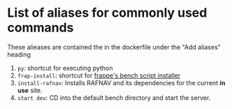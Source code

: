 # List of aliases for commonly used commands

These alieases are contained the in the dockerfile under the "Add aliases" heading

1. ```py```: shortcut for executing python
2. ```frap-install```: shortcut for [frappe's bench script installer](development.md#setup-bench-/-new-site-using-script)
3. ```install-rafnav```: Installs RAFNAV and its dependencies for the current **in use** site.
4. ```start dev```: CD into the default bench directory and start the server.
